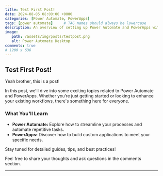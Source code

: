 ```yaml
---
title: Test First Post!
date: 2024-08-05 08:00:00 +0000
categories: [Power Automate, PowerApps]
tags: [power automate]     # TAG names should always be lowercase
description: An overview of setting up Power Automate and PowerApps with practical tips and insights.
image:
   path: /assets/img/posts/testpost.png
   alt: Power Automate Desktop
comments: true
# 1200 x 630
---
```


## Test First Post!

Yeah brother, this is a post!

In this post, we'll dive into some exciting topics related to Power Automate and PowerApps. Whether you're just getting started or looking to enhance your existing workflows, there's something here for everyone.

### What You'll Learn

- **Power Automate:** Explore how to streamline your processes and automate repetitive tasks.
- **PowerApps:** Discover how to build custom applications to meet your specific needs.

Stay tuned for detailed guides, tips, and best practices!

Feel free to share your thoughts and ask questions in the comments section.

---

